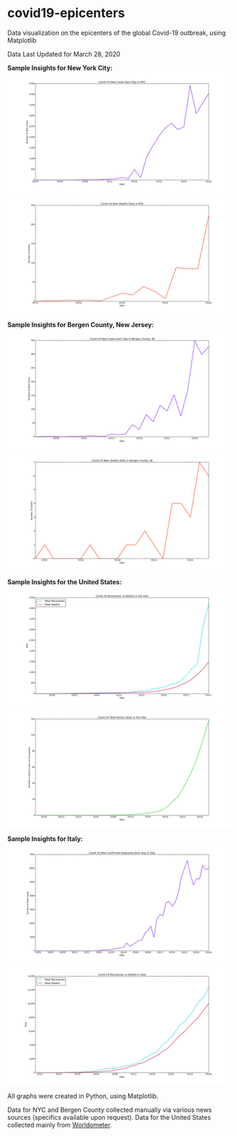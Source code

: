 # covid19-epicenters
Data visualization on the epicenters of the global Covid-19 outbreak, using Matplotlib

Data Last Updated for March 28, 2020

**Sample Insights for New York City:**
![NYC New Cases Each Day](./nyc/n-nc.png)
![NYC New Deaths Each Day](./nyc/n-nd.png)

**Sample Insights for Bergen County, New Jersey:**
![Bergen County New Cases Each Day](./bergen-county/b-nc.png)
![Bergen County New Deaths Each Day](./bergen-county/b-nd.png)

**Sample Insights for the United States:**
![USA Recoveries vs Deaths](./usa/us-rvd.png)
![USA Active Cases](./usa/us-a.png)

**Sample Insights for Italy:**
![Italy New Cases](./italy/it-nc.png)
![Italy Recoveries vs Deaths](./italy/it-rvd.png)

All graphs were created in Python, using Matplotlib.

Data for NYC and Bergen County collected manually via various news sources (specifics available upon request). Data for the United States collected mainly from [Worldometer](https://www.worldometers.info/coronavirus/country/us/).
